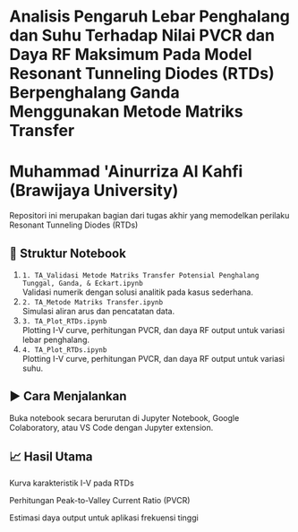 # Analisis Pengaruh Lebar Penghalang dan Suhu Terhadap Nilai PVCR dan Daya RF Maksimum Pada Model Resonant Tunneling Diodes (RTDs) Berpenghalang Ganda Menggunakan Metode Matriks Transfer
# Muhammad 'Ainurriza Al Kahfi (Brawijaya University)

Repositori ini merupakan bagian dari tugas akhir yang memodelkan perilaku Resonant Tunneling Diodes (RTDs)

## 📂 Struktur Notebook
1. `1. TA_Validasi Metode Matriks Transfer Potensial Penghalang Tunggal, Ganda, & Eckart.ipynb`  
   Validasi numerik dengan solusi analitik pada kasus sederhana.
2. `2. TA_Metode Matriks Transfer.ipynb`  
   Simulasi aliran arus dan pencatatan data.
3. `3. TA_Plot_RTDs.ipynb`  
   Plotting I-V curve, perhitungan PVCR, dan daya RF output untuk variasi lebar penghalang.
3. `4. TA_Plot_RTDs.ipynb`  
   Plotting I-V curve, perhitungan PVCR, dan daya RF output untuk variasi suhu.

## ▶️ Cara Menjalankan
Buka notebook secara berurutan di Jupyter Notebook, Google Colaboratory, atau VS Code dengan Jupyter extension.

## 📈 Hasil Utama
Kurva karakteristik I-V pada RTDs

Perhitungan Peak-to-Valley Current Ratio (PVCR)

Estimasi daya output untuk aplikasi frekuensi tinggi
